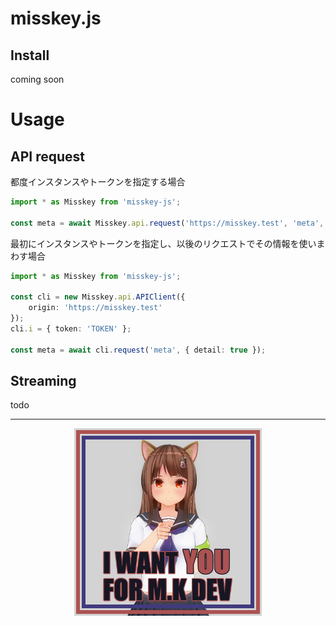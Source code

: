 # misskey.js

## Install
coming soon

# Usage
## API request
都度インスタンスやトークンを指定する場合
``` ts
import * as Misskey from 'misskey-js';

const meta = await Misskey.api.request('https://misskey.test', 'meta', { detail: true }, 'TOKEN');
```

最初にインスタンスやトークンを指定し、以後のリクエストでその情報を使いまわす場合
``` ts
import * as Misskey from 'misskey-js';

const cli = new Misskey.api.APIClient({
	origin: 'https://misskey.test'
});
cli.i = { token: 'TOKEN' };

const meta = await cli.request('meta', { detail: true });
```

## Streaming
todo

---

<div align="center">
	<a href="https://github.com/misskey-dev/misskey/blob/develop/CONTRIBUTING.md"><img src="./i-want-you.png" width="300"></a>
</div>

